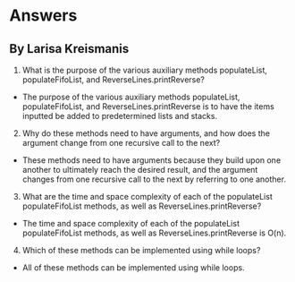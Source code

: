 # Answers
## By Larisa Kreismanis

1. What is the purpose of the various auxiliary methods populateList, populateFifoList, and ReverseLines.printReverse?
- The purpose of the various auxiliary methods populateList, populateFifoList, and ReverseLines.printReverse is to have the items inputted be added to predetermined lists and stacks.

2. Why do these methods need to have arguments, and how does the argument change from one recursive call to the next?
- These methods need to have arguments because they build upon one another to ultimately reach the desired result, and the argument changes from one recursive call to the next by referring to one another.

3. What are the time and space complexity of each of the populateList populateFifoList methods, as well as ReverseLines.printReverse?
- The time and space complexity of each of the populateList populateFifoList methods, as well as ReverseLines.printReverse is O(n).

4. Which of these methods can be implemented using while loops?
- All of these methods can be implemented using while loops.